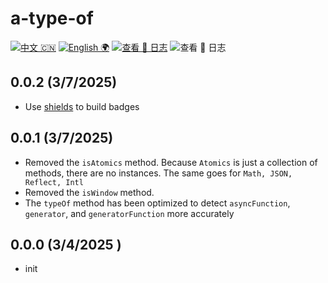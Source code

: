 # a-type-of

[![中文 🇨🇳](<https://img.shields.io/badge/🇨🇳-自述_%20_文件-rgb(255,12,36)>)](https://github.com/earthnutDev/a-type-of-js/blob/main/README-zh.md) [![English 🌍](<https://img.shields.io/badge/🌍-README-rgb(0,0,0)>)](https://github.com/earthnutDev/a-type-of-js/blob/main/README.md) [![查看 📔 日志](<https://img.shields.io/badge/👀-日_%20_志-rgb(0,125,206)>)](https://github.com/earthnutDev/a-type-of-js/blob/main/CHANGELOG.md) ![查看 📔 日志](<https://img.shields.io/badge/👀-Change_%20_log-rgb(0,125,206)?style=social>)

## 0.0.2 (3/7/2025)

- Use [shields](https://img.shields.io) to build badges

## 0.0.1 (3/7/2025)

- Removed the `isAtomics` method. Because `Atomics` is just a collection of methods, there are no instances. The same goes for `Math, JSON, Reflect, Intl`
- Removed the `isWindow` method.
- The `typeOf` method has been optimized to detect `asyncFunction`, `generator`, and `generatorFunction` more accurately

## 0.0.0 (3/4/2025 )

- init
